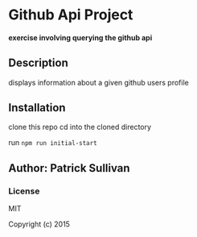# Github Api Project

#### exercise involving querying the github api

## Description

displays information about a given github users profile

## Installation

clone this repo
cd into the cloned directory

run `npm run initial-start`
 
## Author: Patrick Sullivan

### License

MIT

Copyright (c) 2015
